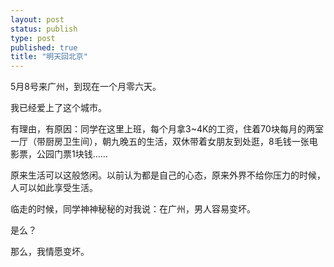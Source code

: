 ```yaml
--- 
layout: post
status: publish
type: post
published: true
title: "明天回北京"
---
```

5月8号来广州，到现在一个月零六天。

我已经爱上了这个城市。

有理由，有原因：同学在这里上班，每个月拿3~4K的工资，住着70块每月的两室一厅（带厨房卫生间），朝九晚五的生活，双休带着女朋友到处逛，8毛钱一张电影票，公园门票1块钱……

原来生活可以这般悠闲。以前认为都是自己的心态，原来外界不给你压力的时候，人可以如此享受生活。

临走的时候，同学神神秘秘的对我说：在广州，男人容易变坏。

是么？

那么，我情愿变坏。
